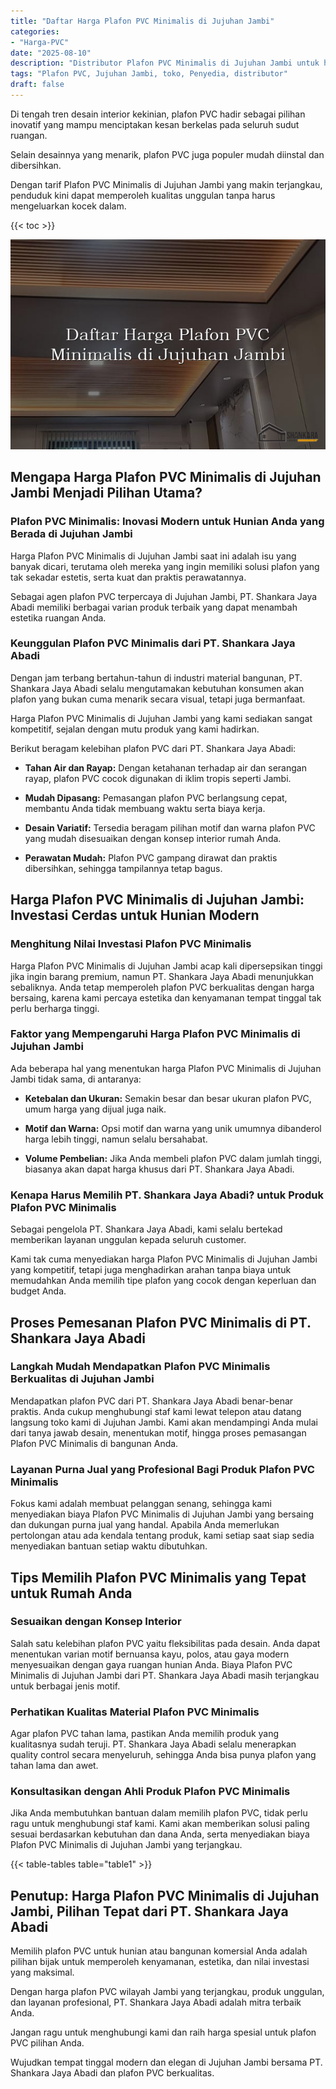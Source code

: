 ```yaml
---
title: "Daftar Harga Plafon PVC Minimalis di Jujuhan Jambi"
categories: 
- "Harga-PVC"
date: "2025-08-10"
description: "Distributor Plafon PVC Minimalis di Jujuhan Jambi untuk hunian, perkantoran, serta gerai. Material terbaik, variasi motif, pilihan warna menarik, dengan servis pemasangan dikerjakan oleh tenaga ahli profesional serta jaminan resmi!|Servis penyediaan Plafon PVC Minimalis di Jujuhan Jambi untuk kebutuhan rumah, kantor, atau ritel, dengan panel unggulan dan instalasi oleh teknisi berpengalaman serta jaminan resmi.|Pilihan Plafon PVC Minimalis di Jujuhan Jambi yang terbukti untuk tempat tinggal, perkantoran, dan gerai, bersama panel unggulan dan penempatan oleh tenaga ahli ahli serta kepastian resmi.|Penjualan Plafon PVC Minimalis di Jujuhan Jambi untuk tempat tinggal, perkantoran, dan ritel, dengan material berkualitas dan instalasi oleh tenaga ahli ahli, lengkap beserta kepastian resmi.}"
tags: "Plafon PVC, Jujuhan Jambi, toko, Penyedia, distributor"
draft: false
---
```


Di tengah tren desain interior kekinian, plafon PVC hadir sebagai pilihan inovatif yang mampu menciptakan kesan berkelas pada seluruh sudut ruangan.

Selain desainnya yang menarik, plafon PVC juga populer mudah diinstal dan dibersihkan.

Dengan tarif Plafon PVC Minimalis di Jujuhan Jambi yang makin terjangkau, penduduk kini dapat memperoleh kualitas unggulan tanpa harus mengeluarkan kocek dalam.

{{< toc >}}

![Daftar Harga Plafon PVC Minimalis di Jujuhan Jambi](/images/Harga-PVC/Daftar-Harga-Plafon-PVC-Minimalis-di-Jujuhan-Jambi.png)


## Mengapa Harga Plafon PVC Minimalis di Jujuhan Jambi Menjadi Pilihan Utama?

### Plafon PVC Minimalis: Inovasi Modern untuk Hunian Anda yang Berada di Jujuhan Jambi

Harga Plafon PVC Minimalis di Jujuhan Jambi saat ini adalah isu yang banyak dicari, terutama oleh mereka yang ingin memiliki solusi plafon yang tak sekadar estetis, serta kuat dan praktis perawatannya.

Sebagai agen plafon PVC terpercaya di Jujuhan Jambi, PT. Shankara Jaya Abadi memiliki berbagai varian produk terbaik yang dapat menambah estetika ruangan Anda.

### Keunggulan Plafon PVC Minimalis dari PT. Shankara Jaya Abadi

Dengan jam terbang bertahun-tahun di industri material bangunan, PT. Shankara Jaya Abadi selalu mengutamakan kebutuhan konsumen akan plafon yang bukan cuma menarik secara visual, tetapi juga bermanfaat.

Harga Plafon PVC Minimalis di Jujuhan Jambi yang kami sediakan sangat kompetitif, sejalan dengan mutu produk yang kami hadirkan.

Berikut beragam kelebihan plafon PVC dari PT. Shankara Jaya Abadi:

- **Tahan Air dan Rayap:** Dengan ketahanan terhadap air dan serangan rayap, plafon PVC cocok digunakan di iklim tropis seperti Jambi.

- **Mudah Dipasang:** Pemasangan plafon PVC berlangsung cepat, membantu Anda tidak membuang waktu serta biaya kerja.

- **Desain Variatif:** Tersedia beragam pilihan motif dan warna plafon PVC yang mudah disesuaikan dengan konsep interior rumah Anda.

- **Perawatan Mudah:** Plafon PVC gampang dirawat dan praktis dibersihkan, sehingga tampilannya tetap bagus.

## Harga Plafon PVC Minimalis di Jujuhan Jambi: Investasi Cerdas untuk Hunian Modern

### Menghitung Nilai Investasi Plafon PVC Minimalis

Harga Plafon PVC Minimalis di Jujuhan Jambi acap kali dipersepsikan tinggi jika ingin barang premium, namun PT. Shankara Jaya Abadi menunjukkan sebaliknya. Anda tetap memperoleh plafon PVC berkualitas dengan harga bersaing, karena kami percaya estetika dan kenyamanan tempat tinggal tak perlu berharga tinggi.

### Faktor yang Mempengaruhi Harga Plafon PVC Minimalis di Jujuhan Jambi

Ada beberapa hal yang menentukan harga Plafon PVC Minimalis di Jujuhan Jambi tidak sama, di antaranya:

- **Ketebalan dan Ukuran:** Semakin besar dan besar ukuran plafon PVC, umum harga yang dijual juga naik.

- **Motif dan Warna:** Opsi motif dan warna yang unik umumnya dibanderol harga lebih tinggi, namun selalu bersahabat.

- **Volume Pembelian:** Jika Anda membeli plafon PVC dalam jumlah tinggi, biasanya akan dapat harga khusus dari PT. Shankara Jaya Abadi.

### Kenapa Harus Memilih PT. Shankara Jaya Abadi? untuk Produk Plafon PVC Minimalis

Sebagai pengelola PT. Shankara Jaya Abadi, kami selalu bertekad memberikan layanan unggulan kepada seluruh customer.

Kami tak cuma menyediakan harga Plafon PVC Minimalis di Jujuhan Jambi yang kompetitif, tetapi juga menghadirkan arahan tanpa biaya untuk memudahkan Anda memilih tipe plafon yang cocok dengan keperluan dan budget Anda.

## Proses Pemesanan Plafon PVC Minimalis di PT. Shankara Jaya Abadi

### Langkah Mudah Mendapatkan Plafon PVC Minimalis Berkualitas di Jujuhan Jambi

Mendapatkan plafon PVC dari PT. Shankara Jaya Abadi benar-benar praktis. Anda cukup menghubungi staf kami lewat telepon atau datang langsung toko kami di Jujuhan Jambi. Kami akan mendampingi Anda mulai dari tanya jawab desain, menentukan motif, hingga proses pemasangan Plafon PVC Minimalis di bangunan Anda.

### Layanan Purna Jual yang Profesional Bagi Produk Plafon PVC Minimalis

Fokus kami adalah membuat pelanggan senang, sehingga kami menyediakan biaya Plafon PVC Minimalis di Jujuhan Jambi yang bersaing dan dukungan purna jual yang handal. Apabila Anda memerlukan pertolongan atau ada kendala tentang produk, kami setiap saat siap sedia menyediakan bantuan setiap waktu dibutuhkan.

## Tips Memilih Plafon PVC Minimalis yang Tepat untuk Rumah Anda

### Sesuaikan dengan Konsep Interior

Salah satu kelebihan plafon PVC yaitu fleksibilitas pada desain. Anda dapat menentukan varian motif bernuansa kayu, polos, atau gaya modern menyesuaikan dengan gaya ruangan hunian Anda. Biaya Plafon PVC Minimalis di Jujuhan Jambi dari PT. Shankara Jaya Abadi masih terjangkau untuk berbagai jenis motif.

### Perhatikan Kualitas Material Plafon PVC Minimalis

Agar plafon PVC tahan lama, pastikan Anda memilih produk yang kualitasnya sudah teruji. PT. Shankara Jaya Abadi selalu menerapkan quality control secara menyeluruh, sehingga Anda bisa punya plafon yang tahan lama dan awet.

### Konsultasikan dengan Ahli Produk Plafon PVC Minimalis

Jika Anda membutuhkan bantuan dalam memilih plafon PVC, tidak perlu ragu untuk menghubungi staf kami. Kami akan memberikan solusi paling sesuai berdasarkan kebutuhan dan dana Anda, serta menyediakan biaya Plafon PVC Minimalis di Jujuhan Jambi yang terjangkau.

{{< table-tables table="table1" >}}

## Penutup: Harga Plafon PVC Minimalis di Jujuhan Jambi, Pilihan Tepat dari PT. Shankara Jaya Abadi

Memilih plafon PVC untuk hunian atau bangunan komersial Anda adalah pilihan bijak untuk memperoleh kenyamanan, estetika, dan nilai investasi yang maksimal.

Dengan harga plafon PVC wilayah Jambi yang terjangkau, produk unggulan, dan layanan profesional, PT. Shankara Jaya Abadi adalah mitra terbaik Anda.

Jangan ragu untuk menghubungi kami dan raih harga spesial untuk plafon PVC pilihan Anda.

Wujudkan tempat tinggal modern dan elegan di Jujuhan Jambi bersama PT. Shankara Jaya Abadi dan plafon PVC berkualitas.